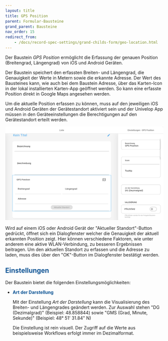```yaml
---
layout: title
title: GPS Position
parent: Formular-Bausteine
grand_parent: Bausteine
nav_order: 15
redirect_from:
    - /docs/record-spec-settings/grand-childs-form/geo-location.html
---
```


Der Baustein _GPS Position_ ermöglicht die Erfassung der genauen Position (Breitengrad, Längengrad) von iOS und Android Geräten.

Der Baustein speichert den erfassten Breiten- und Längengrad, die Genauigkeit der Werte in Metern sowie die erkannte Adresse.
Der Wert des Bausteines kann, wie auch bei dem Baustein Adresse, über das Karten-Icon in der lokal installierten Karten-App geöffnet werden. So kann eine erfasste Position direkt in Google Maps angesehen werden.

Um die aktuelle Position erfassen zu können, muss auf den jeweiligen iOS und Android Geräten der Gerätestandort aktiviert sein und der Univelop App müssen in den Geräteeinstellungen die Berechtigungen auf den Gerätestandort erteilt werden.

![GPS Position](\assets\record-spec-settings\geo-location-brick.png 'GPS Position')

Wird auf einem iOS oder Android Gerät der "Aktueller Standort"-Button gedrückt, öffnet sich ein Dialogfenster welcher die Genauigkeit der aktuell erkannten Position zeigt.
Hier können verschiedene Faktoren, wie unter anderem eine aktive WLAN-Verbindung, zu besseren Ergebnissen beitragen.
Um den aktuellen Standort zu erfassen und die Adresse zu laden, muss dies über den "OK"-Button im Dialogfenster bestätigt werden.

## <span style="color:#0b5394">Einstellungen</span>

Der Baustein bietet die folgenden Einstellungsmöglichkeiten:

-   <span style="color:#0b5394">**Art der Darstellung**</span>

    Mit der Einstellung _Art der Darstellung_ kann die Visualisierung des Breiten- und Längengrades geändert werden.
    Zur Auswahl stehen "DG (Dezimalgrad)" (Beispiel: 48.858844) sowie "GMS (Grad, Minute, Sekunde)" (Beispiel: 48° 51' 31.84" N)

    Die Einstellung ist rein visuell. Der Zugriff auf die Werte aus beispielsweise Workflows erfolgt immer im Dezimalformat.
